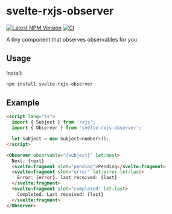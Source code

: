 # svelte-rxjs-observer

[![Latest NPM Version](https://img.shields.io/npm/v/svelte-rxjs-observer/latest)](https://www.npmjs.com/package/svelte-rxjs-observer)
[![CI](https://github.com/AlexAegis/svelte-rxjs-observer/workflows/CI/badge.svg)](https://github.com/AlexAegis/svelte-rxjs-observer/actions?query=workflow%3ACI)

A tiny component that observes observables for you

## Usage

Install:

```sh
npm install svelte-rxjs-observer
```

## Example

```html
<script lang="ts">
  import { Subject } from 'rxjs';
  import { Observer } from 'svelte-rxjs-observer';

  let subject = new Subject<number>();
</script>

<Observer observable="{subject}" let:next>
  Next: {next}
  <svelte:fragment slot="pending">Pending</svelte:fragment>
  <svelte:fragment slot="error" let:error let:last>
    Error: {error}. last received: {last}
  </svelte:fragment>
  <svelte:fragment slot="completed" let:last>
    Completed. Last received: {last}
  </svelte:fragment>
</Observer>
```
